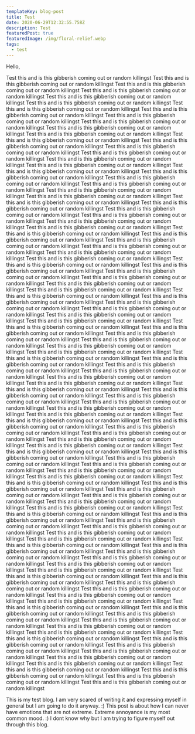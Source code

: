 ```yaml
---
templateKey: blog-post
title: Test
date: 2020-06-29T12:32:55.758Z
description: Test
featuredPost: true
featuredImage: /img/floral-relief.webp
tags:
  - test
---
```

Hello,

Test this and is this gibberish coming out or random killingst
Test this and is this gibberish coming out or random killingst
Test this and is this gibberish coming out or random killingst
Test this and is this gibberish coming out or random killingst
Test this and is this gibberish coming out or random killingst
Test this and is this gibberish coming out or random killingst
Test this and is this gibberish coming out or random killingst
Test this and is this gibberish coming out or random killingst
Test this and is this gibberish coming out or random killingst
Test this and is this gibberish coming out or random killingst
Test this and is this gibberish coming out or random killingst
Test this and is this gibberish coming out or random killingst
Test this and is this gibberish coming out or random killingst
Test this and is this gibberish coming out or random killingst
Test this and is this gibberish coming out or random killingst
Test this and is this gibberish coming out or random killingst
Test this and is this gibberish coming out or random killingst
Test this and is this gibberish coming out or random killingst
Test this and is this gibberish coming out or random killingst
Test this and is this gibberish coming out or random killingst
Test this and is this gibberish coming out or random killingst
Test this and is this gibberish coming out or random killingst
Test this and is this gibberish coming out or random killingst
Test this and is this gibberish coming out or random killingst
Test this and is this gibberish coming out or random killingst
Test this and is this gibberish coming out or random killingst
Test this and is this gibberish coming out or random killingst
Test this and is this gibberish coming out or random killingst
Test this and is this gibberish coming out or random killingst
Test this and is this gibberish coming out or random killingst
Test this and is this gibberish coming out or random killingst
Test this and is this gibberish coming out or random killingst
Test this and is this gibberish coming out or random killingst
Test this and is this gibberish coming out or random killingst
Test this and is this gibberish coming out or random killingst
Test this and is this gibberish coming out or random killingst
Test this and is this gibberish coming out or random killingst
Test this and is this gibberish coming out or random killingst
Test this and is this gibberish coming out or random killingst
Test this and is this gibberish coming out or random killingst
Test this and is this gibberish coming out or random killingst
Test this and is this gibberish coming out or random killingst
Test this and is this gibberish coming out or random killingst
Test this and is this gibberish coming out or random killingst
Test this and is this gibberish coming out or random killingst
Test this and is this gibberish coming out or random killingst
Test this and is this gibberish coming out or random killingst
Test this and is this gibberish coming out or random killingst
Test this and is this gibberish coming out or random killingst
Test this and is this gibberish coming out or random killingst
Test this and is this gibberish coming out or random killingst
Test this and is this gibberish coming out or random killingst
Test this and is this gibberish coming out or random killingst
Test this and is this gibberish coming out or random killingst
Test this and is this gibberish coming out or random killingst
Test this and is this gibberish coming out or random killingst
Test this and is this gibberish coming out or random killingst
Test this and is this gibberish coming out or random killingst
Test this and is this gibberish coming out or random killingst
Test this and is this gibberish coming out or random killingst
Test this and is this gibberish coming out or random killingst
Test this and is this gibberish coming out or random killingst
Test this and is this gibberish coming out or random killingst
Test this and is this gibberish coming out or random killingst
Test this and is this gibberish coming out or random killingst
Test this and is this gibberish coming out or random killingst
Test this and is this gibberish coming out or random killingst
Test this and is this gibberish coming out or random killingst
Test this and is this gibberish coming out or random killingst
Test this and is this gibberish coming out or random killingst
Test this and is this gibberish coming out or random killingst
Test this and is this gibberish coming out or random killingst
Test this and is this gibberish coming out or random killingst
Test this and is this gibberish coming out or random killingst
Test this and is this gibberish coming out or random killingst
Test this and is this gibberish coming out or random killingst
Test this and is this gibberish coming out or random killingst
Test this and is this gibberish coming out or random killingst
Test this and is this gibberish coming out or random killingst
Test this and is this gibberish coming out or random killingst
Test this and is this gibberish coming out or random killingst
Test this and is this gibberish coming out or random killingst
Test this and is this gibberish coming out or random killingst
Test this and is this gibberish coming out or random killingst
Test this and is this gibberish coming out or random killingst
Test this and is this gibberish coming out or random killingst
Test this and is this gibberish coming out or random killingst
Test this and is this gibberish coming out or random killingst
Test this and is this gibberish coming out or random killingst
Test this and is this gibberish coming out or random killingst
Test this and is this gibberish coming out or random killingst
Test this and is this gibberish coming out or random killingst
Test this and is this gibberish coming out or random killingst
Test this and is this gibberish coming out or random killingst
Test this and is this gibberish coming out or random killingst
Test this and is this gibberish coming out or random killingst
Test this and is this gibberish coming out or random killingst
Test this and is this gibberish coming out or random killingst
Test this and is this gibberish coming out or random killingst
Test this and is this gibberish coming out or random killingst
Test this and is this gibberish coming out or random killingst
Test this and is this gibberish coming out or random killingst
Test this and is this gibberish coming out or random killingst
Test this and is this gibberish coming out or random killingst
Test this and is this gibberish coming out or random killingst
Test this and is this gibberish coming out or random killingst
Test this and is this gibberish coming out or random killingst
Test this and is this gibberish coming out or random killingst
Test this and is this gibberish coming out or random killingst
Test this and is this gibberish coming out or random killingst
Test this and is this gibberish coming out or random killingst
Test this and is this gibberish coming out or random killingst
Test this and is this gibberish coming out or random killingst
Test this and is this gibberish coming out or random killingst
Test this and is this gibberish coming out or random killingst
Test this and is this gibberish coming out or random killingst
Test this and is this gibberish coming out or random killingst
Test this and is this gibberish coming out or random killingst

This is my test blog. I am very scared of writing it and expressing myself in general but I am going to do it anyway. :) This post is about how I can never have emotions that are not extreme. Extreme annoyance is my most common mood. :) I dont know why but I am trying to figure myself out through this blog.
